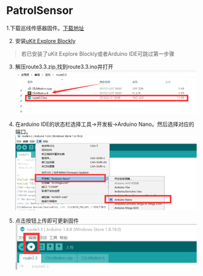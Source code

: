 # PatrolSensor
1.下载巡线传感器固件。[下载地址](https://github.com/UBTEDU/Patrol_Sensor/releases)

2. 安装[uKit Explore Blockly](https://github.com/UBTEDU/uKit-Explore-Blockly/releases)

> 若已安装了uKit Explore Blockly或者Arduino IDE可跳过第一步骤

3. 解压route3.3.zip,找到route3.3.ino并打开
![rout3.3.ino文件列表](https://github.com/UBTEDU/Patrol_Sensor/blob/master/photo/1.png)

4. 在arduino IDE的状态栏选择工具->开发板->Arduino Nano。然后选择对应的端口。
![arduino IDE操作](https://github.com/UBTEDU/Patrol_Sensor/blob/master/photo/2.png)

5. 点击按钮上传即可更新固件
![arduino IDE上传](https://github.com/UBTEDU/Patrol_Sensor/blob/master/photo/3.png)
